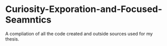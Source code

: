 # Curiosity-Exporation-and-Focused-Seamntics
A compliation of all the code created and outside sources used for my thesis.
